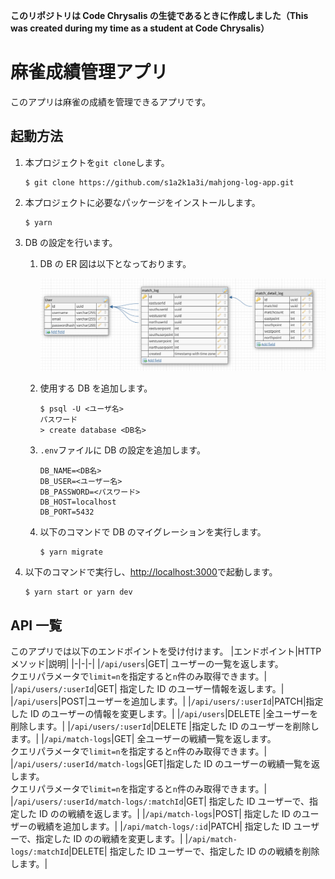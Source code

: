 **このリポジトリは Code Chrysalis の生徒であるときに作成しました（This was created during my time as a student at Code Chrysalis）**

# 麻雀成績管理アプリ

このアプリは麻雀の成績を管理できるアプリです。

## 起動方法

1. 本プロジェクトを`git clone`します。
   ```
   $ git clone https://github.com/s1a2k1a3i/mahjong-log-app.git
   ```
2. 本プロジェクトに必要なパッケージをインストールします。
   ```
   $ yarn
   ```
3. DB の設定を行います。

   1. DB の ER 図は以下となっております。

      ![ER図](./img/er.PNG)

   2. 使用する DB を追加します。
      ```
      $ psql -U <ユーザ名>
      パスワード
      > create database <DB名>
      ```
   3. `.env`ファイルに DB の設定を追加します。
      ```
      DB_NAME=<DB名>
      DB_USER=<ユーザー名>
      DB_PASSWORD=<パスワード>
      DB_HOST=localhost
      DB_PORT=5432
      ```
   4. 以下のコマンドで DB のマイグレーションを実行します。
      ```
      $ yarn migrate
      ```

4. 以下のコマンドで実行し、[http://localhost:3000](http://localhost:3000)で起動します。
   ```
   $ yarn start or yarn dev
   ```

## API 一覧

このアプリでは以下のエンドポイントを受け付けます。
|エンドポイント|HTTP メソッド|説明|
|-|-|-|
|`/api/users`|GET| ユーザーの一覧を返します。<br> クエリパラメータで`limit=n`を指定すると`n`件のみ取得できます。|
|`/api/users/:userId`|GET| 指定した ID のユーザー情報を返します。|
|`/api/users`|POST|ユーザーを追加します。|
|`/api/users/:userId`|PATCH|指定した ID のユーザーの情報を変更します。|
|`/api/users`|DELETE |全ユーザーを削除します。|
|`/api/users/:userId`|DELETE |指定した ID のユーザーを削除します。|
|`/api/match-logs`|GET| 全ユーザーの戦績一覧を返します。<br> クエリパラメータで`limit=n`を指定すると`n`件のみ取得できます。|
|`/api/users/:userId/match-logs`|GET|指定した ID のユーザーの戦績一覧を返します。<br> クエリパラメータで`limit=n`を指定すると`n`件のみ取得できます。|
|`/api/users/:userId/match-logs/:matchId`|GET| 指定した ID ユーザーで、指定した ID のの戦績を返します。|
|`/api/match-logs`|POST| 指定した ID のユーザーの戦績を追加します。|
|`/api/match-logs/:id`|PATCH| 指定した ID ユーザーで、指定した ID のの戦績を変更します。|
|`/api/match-logs/:matchId`|DELETE| 指定した ID ユーザーで、指定した ID のの戦績を削除します。|
